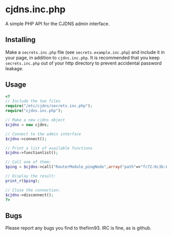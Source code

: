 cjdns.inc.php
=============
A simple PHP API for the CJDNS admin interface.

Installing
-------------
Make a `secrets.inc.php` file (see `secrets.example.inc.php`) and include it in
your page, in addition to `cjdns.inc.php`. It is recommended that you keep
`secrets.inc.php` out of your http directory to prevent accidental password
leakage.

Usage
-------------
```php
<?
// Include the two files
require("/etc/cjdns/secrets.inc.php");
require("cjdns.inc.php");

// Make a new cjdns object
$cjdns = new cjdns;

// Connect to the admin interface
$cjdns->connect();

// Print a list of available functions
$cjdns->functionlist();

// Call one of them:
$ping = $cjdns->call("RouterModule_pingNode",array("path"=>"fc72:6c3b:8c74:68a7:d8c3:b4e0:6cbd:9588")));

// Display the result:
print_r($ping);

// Close the connection:
$cjdns->disconnect();
?>
```

Bugs
-------------
Please report any bugs you find to thefinn93. IRC is fine, as is github.
